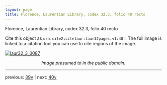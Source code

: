 ```yaml
---
layout: page
title: Florence, Laurentian Library, codex 32.3, folio 40 recto
---
```


Florence, Laurentian Library, codex 32.3, folio 40 recto

Cite this object as `urn:cite2:citelaur:laur32pages.v1:40r`.  The full image is linked to a citation tool you can use to cite regions of the image.

[![laur32_3_0087](http://www.homermultitext.org/iipsrv?IIIF=/project/homer/pyramidal/deepzoom/citelaur/laur32imgs/v1/laur32_3_0087.tif/full/800,/0/default.jpg)](http://www.homermultitext.org/ict2/?urn=urn:cite2:citelaur:laur32imgs.v1:laur32_3_0087) 

<p style="text-align: center; font-style: italic;">Image presumed to in the public domain.</p>

---

previous: [39v](../39v/) | next: [40v](../40v/)